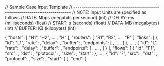 // Sample Case Input Template
// ----------------------------------------------------------------------------
// NOTE: 	Input Units are specified as follows
// RATE:	Mbps	(megabits per second)	(int)
// DELAY:	ms		(milliseconds)			(float)
// START:	s		(seconds)				(float)
// DATA:	MB		(megabytes)				(int)
// BUFFER:	KB		(kilobytes)				(int)

{
    "hosts": [ "H1", "H2", ... , "H<h>" ],
    "routers": [ "R1", "R2", ... , "R<r>" ],
    "links": [ 
        { "id": "L1", 
          "rate": <rate in Mbps>, 
          "delay": <signal propagation delay in ms>,
          "buffer": <buffer size in KB>,
          "endpoints": [ <host or router string>, ... , <host or router string> ] },
        ... ,
        { "id": "L<l>", 
          "rate": <rate in mbps>, 
          "delay": <signal propagation delay in ms>,
          "buffer": <buffer size in KB>,
          "endpoints": [ <host or router string>, ... , <host or router string> ] } ],
    "flows": [
        { "id": "F1",
          "src": <host string>,
          "dst": <host string>,
		  "protocol": <TCP Protocol string>,
          "size": <data transmission size in MB>,
          "start": <flow start time in sec> },
        ... ,
        { "id": "F<f>",
          "src": <host string>,
          "dst": <host string>,
		  "protocol": <TCP Protocol string>,
          "size": <data transmission size in MB>,
          "start": <flow start time in sec> } ],
	"end": <end simulation time in sec>
}